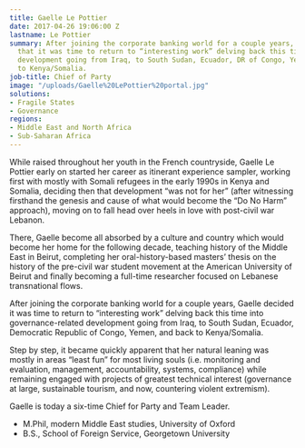 ```yaml
---
title: Gaelle Le Pottier
date: 2017-04-26 19:06:00 Z
lastname: Le Pottier
summary: After joining the corporate banking world for a couple years, Gaelle decided
  that it was time to return to “interesting work” delving back this time into governance-related
  development going from Iraq, to South Sudan, Ecuador, DR of Congo, Yemen and back
  to Kenya/Somalia.
job-title: Chief of Party
image: "/uploads/Gaelle%20LePottier%20portal.jpg"
solutions:
- Fragile States
- Governance
regions:
- Middle East and North Africa
- Sub-Saharan Africa
---
```


While raised throughout her youth in the French countryside, Gaelle Le Pottier early on started her career as itinerant experience sampler, working first with mostly with Somali refugees in the early 1990s in Kenya and Somalia, deciding then that development “was not for her” (after witnessing firsthand the genesis and cause of what would become the “Do No Harm” approach), moving on to fall head over heels in love with post-civil war Lebanon.

There, Gaelle become all absorbed by a culture and country which would become her home for the following decade, teaching history of the Middle East in Beirut, completing her oral-history-based masters’ thesis on the history of the pre-civil war student movement at the American University of Beirut and finally becoming a full-time researcher focused on Lebanese transnational flows.

After joining the corporate banking world for a couple years, Gaelle decided it was time to return to “interesting work” delving back this time into governance-related development going from Iraq, to South Sudan, Ecuador, Democratic Republic of Congo, Yemen, and back to Kenya/Somalia.

Step by step, it became quickly apparent that her natural leaning was mostly in areas “least fun” for most living souls (i.e. monitoring and evaluation, management, accountability, systems, compliance) while remaining engaged with projects of greatest technical interest (governance at large, sustainable tourism, and now, countering violent extremism). 

Gaelle is today a six-time Chief for Party and Team Leader.
* M.Phil, modern Middle East studies, University of Oxford
* B.S., School of Foreign Service, Georgetown University
